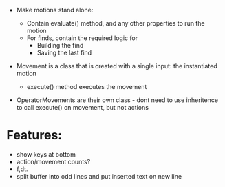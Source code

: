 - Make motions stand alone:
    - Contain evaluate() method, and any other properties to run the motion
    - For finds, contain the required logic for
        - Building the find
        - Saving the last find

- Movement is a class that is created with a single input: the instantiated motion
  - execute() method executes the movement
- OperatorMovements are their own class - dont need to use inheritence to call execute() on movement, but not actions


# Features:
- show keys at bottom
- action/movement counts?
- f,dt.
- split buffer into odd lines and put inserted text on new line
